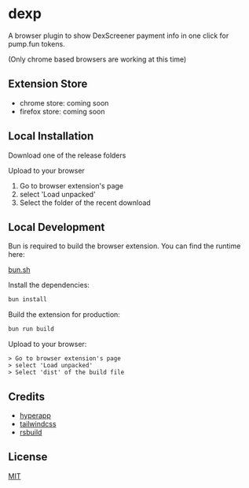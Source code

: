 # dexp

A browser plugin to show DexScreener payment info in one click for pump.fun tokens.

(Only chrome based browsers are working at this time)

## Extension Store

- chrome store: coming soon
- firefox store: coming soon

## Local Installation

Download one of the release folders

Upload to your browser

1. Go to browser extension's page
2. select 'Load unpacked'
3. Select the folder of the recent download

## Local Development

Bun is required to build the browser extension. You can
find the runtime here: 

[bun.sh](https://bun.sh)

Install the dependencies:

```bash
bun install
```

Build the extension for production:

```bash
bun run build
```

Upload to your browser:

```
> Go to browser extension's page
> select 'Load unpacked'
> Select 'dist' of the build file
```

## Credits

- [hyperapp](https://github.com/jorgebucaran/hyperapp/tree/main)
- [tailwindcss](https://github.com/tailwindlabs/tailwindcss)
- [rsbuild](https://github.com/web-infra-dev/rsbuild)

## License

[MIT](https://github.com/soldair/node-qrcode/blob/master/license)


